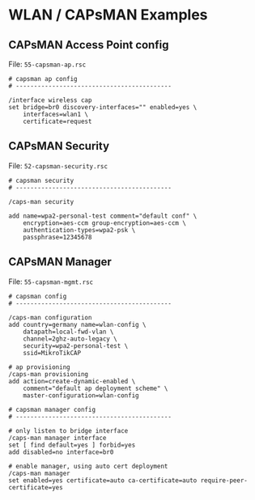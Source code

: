 WLAN / CAPsMAN Examples
==============================


## CAPsMAN Access Point config ##

File: `55-capsman-ap.rsc`

```
# capsman ap config
# -------------------------------------------

/interface wireless cap
set bridge=br0 discovery-interfaces="" enabled=yes \
    interfaces=wlan1 \
    certificate=request
```

## CAPsMAN Security ##


File: `52-capsman-security.rsc`

```
# capsman security
# -------------------------------------------

/caps-man security

add name=wpa2-personal-test comment="default conf" \
    encryption=aes-ccm group-encryption=aes-ccm \
    authentication-types=wpa2-psk \
    passphrase=12345678 
```

## CAPsMAN Manager ##

File: `55-capsman-mgmt.rsc`

```
# capsman config
# -------------------------------------------

/caps-man configuration
add country=germany name=wlan-config \
    datapath=local-fwd-vlan \
    channel=2ghz-auto-legacy \
    security=wpa2-personal-test \
    ssid=MikroTikCAP

# ap provisioning
/caps-man provisioning
add action=create-dynamic-enabled \
    comment="default ap deployment scheme" \
    master-configuration=wlan-config

# capsman manager config
# -------------------------------------------

# only listen to bridge interface
/caps-man manager interface
set [ find default=yes ] forbid=yes
add disabled=no interface=br0

# enable manager, using auto cert deployment
/caps-man manager
set enabled=yes certificate=auto ca-certificate=auto require-peer-certificate=yes
```